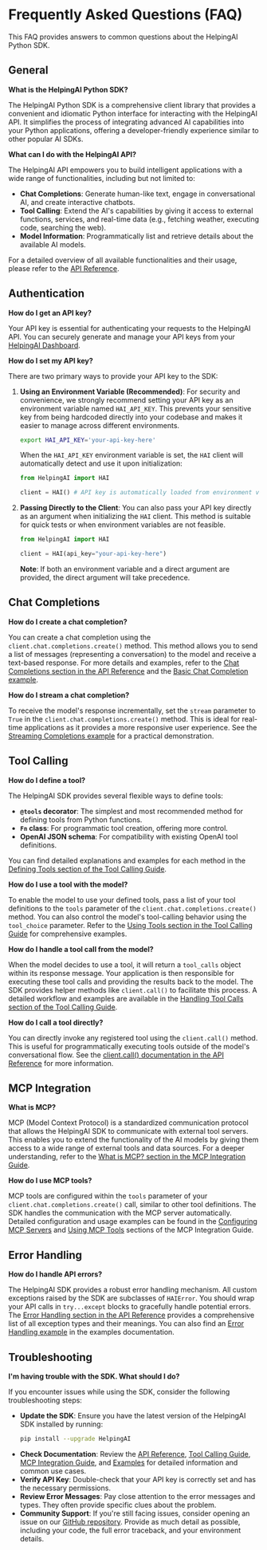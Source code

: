 # Frequently Asked Questions (FAQ)

This FAQ provides answers to common questions about the HelpingAI Python SDK.

## General

**What is the HelpingAI Python SDK?**

The HelpingAI Python SDK is a comprehensive client library that provides a convenient and idiomatic Python interface for interacting with the HelpingAI API. It simplifies the process of integrating advanced AI capabilities into your Python applications, offering a developer-friendly experience similar to other popular AI SDKs.

**What can I do with the HelpingAI API?**

The HelpingAI API empowers you to build intelligent applications with a wide range of functionalities, including but not limited to:

-   **Chat Completions**: Generate human-like text, engage in conversational AI, and create interactive chatbots.
-   **Tool Calling**: Extend the AI's capabilities by giving it access to external functions, services, and real-time data (e.g., fetching weather, executing code, searching the web).
-   **Model Information**: Programmatically list and retrieve details about the available AI models.

For a detailed overview of all available functionalities and their usage, please refer to the [API Reference](api_reference.md).

## Authentication

**How do I get an API key?**

Your API key is essential for authenticating your requests to the HelpingAI API. You can securely generate and manage your API keys from your [HelpingAI Dashboard](https://helpingai.co/dashboard).

**How do I set my API key?**

There are two primary ways to provide your API key to the SDK:

1.  **Using an Environment Variable (Recommended)**:
    For security and convenience, we strongly recommend setting your API key as an environment variable named `HAI_API_KEY`. This prevents your sensitive key from being hardcoded directly into your codebase and makes it easier to manage across different environments.

    ```bash
    export HAI_API_KEY='your-api-key-here'
    ```

    When the `HAI_API_KEY` environment variable is set, the `HAI` client will automatically detect and use it upon initialization:

    ```python
    from HelpingAI import HAI

    client = HAI() # API key is automatically loaded from environment variable
    ```

2.  **Passing Directly to the Client**: 
    You can also pass your API key directly as an argument when initializing the `HAI` client. This method is suitable for quick tests or when environment variables are not feasible.

    ```python
    from HelpingAI import HAI

    client = HAI(api_key="your-api-key-here")
    ```

    **Note**: If both an environment variable and a direct argument are provided, the direct argument will take precedence.

## Chat Completions

**How do I create a chat completion?**

You can create a chat completion using the `client.chat.completions.create()` method. This method allows you to send a list of messages (representing a conversation) to the model and receive a text-based response. For more details and examples, refer to the [Chat Completions section in the API Reference](api_reference.md#chat-completions) and the [Basic Chat Completion example](examples.md#basic-chat-completion).

**How do I stream a chat completion?**

To receive the model's response incrementally, set the `stream` parameter to `True` in the `client.chat.completions.create()` method. This is ideal for real-time applications as it provides a more responsive user experience. See the [Streaming Completions example](examples.md#streaming-completions) for a practical demonstration.

## Tool Calling

**How do I define a tool?**

The HelpingAI SDK provides several flexible ways to define tools:
-   **`@tools` decorator**: The simplest and most recommended method for defining tools from Python functions.
-   **`Fn` class**: For programmatic tool creation, offering more control.
-   **OpenAI JSON schema**: For compatibility with existing OpenAI tool definitions.

You can find detailed explanations and examples for each method in the [Defining Tools section of the Tool Calling Guide](tool_calling.md#defining-tools).

**How do I use a tool with the model?**

To enable the model to use your defined tools, pass a list of your tool definitions to the `tools` parameter of the `client.chat.completions.create()` method. You can also control the model's tool-calling behavior using the `tool_choice` parameter. Refer to the [Using Tools section in the Tool Calling Guide](tool_calling.md#using-tools) for comprehensive examples.

**How do I handle a tool call from the model?**

When the model decides to use a tool, it will return a `tool_calls` object within its response message. Your application is then responsible for executing these tool calls and providing the results back to the model. The SDK provides helper methods like `client.call()` to facilitate this process. A detailed workflow and examples are available in the [Handling Tool Calls section of the Tool Calling Guide](tool_calling.md#handling-tool-calls).

**How do I call a tool directly?**

You can directly invoke any registered tool using the `client.call()` method. This is useful for programmatically executing tools outside of the model's conversational flow. See the [client.call() documentation in the API Reference](api_reference.md#clientcall) for more information.

## MCP Integration

**What is MCP?**

MCP (Model Context Protocol) is a standardized communication protocol that allows the HelpingAI SDK to communicate with external tool servers. This enables you to extend the functionality of the AI models by giving them access to a wide range of external tools and data sources. For a deeper understanding, refer to the [What is MCP? section in the MCP Integration Guide](mcp_integration.md#what-is-mcp).

**How do I use MCP tools?**

MCP tools are configured within the `tools` parameter of your `client.chat.completions.create()` call, similar to other tool definitions. The SDK handles the communication with the MCP server automatically. Detailed configuration and usage examples can be found in the [Configuring MCP Servers](mcp_integration.md#configuring-mcp-servers) and [Using MCP Tools](mcp_integration.md#using-mcp-tools) sections of the MCP Integration Guide.

## Error Handling

**How do I handle API errors?**

The HelpingAI SDK provides a robust error handling mechanism. All custom exceptions raised by the SDK are subclasses of `HAIError`. You should wrap your API calls in `try...except` blocks to gracefully handle potential errors. The [Error Handling section in the API Reference](api_reference.md#error-handling) provides a comprehensive list of all exception types and their meanings. You can also find an [Error Handling example](examples.md#error-handling) in the examples documentation.

## Troubleshooting

**I'm having trouble with the SDK. What should I do?**

If you encounter issues while using the SDK, consider the following troubleshooting steps:

-   **Update the SDK**: Ensure you have the latest version of the HelpingAI SDK installed by running:
    ```bash
    pip install --upgrade HelpingAI
    ```
-   **Check Documentation**: Review the [API Reference](api_reference.md), [Tool Calling Guide](tool_calling.md), [MCP Integration Guide](mcp_integration.md), and [Examples](examples.md) for detailed information and common use cases.
-   **Verify API Key**: Double-check that your API key is correctly set and has the necessary permissions.
-   **Review Error Messages**: Pay close attention to the error messages and types. They often provide specific clues about the problem.
-   **Community Support**: If you're still facing issues, consider opening an issue on our [GitHub repository](https://github.com/HelpingAI/HelpingAI-python/issues). Provide as much detail as possible, including your code, the full error traceback, and your environment details.